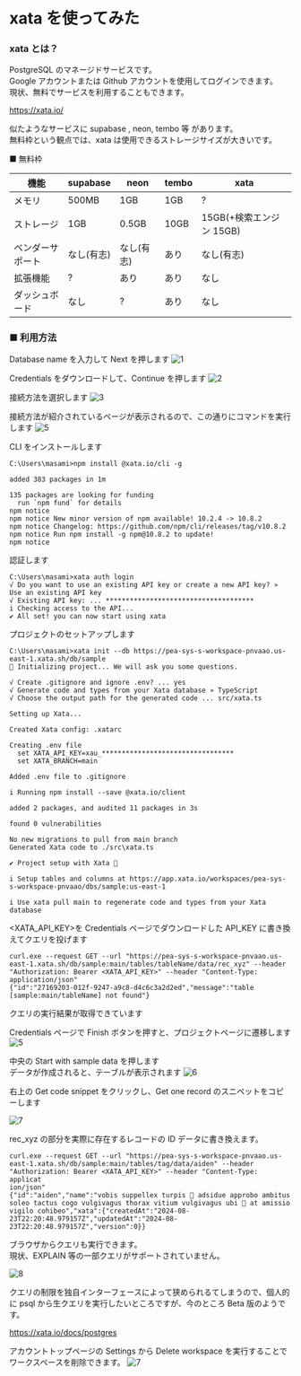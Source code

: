 # xata を使ってみた

### xata とは？

PostgreSQL のマネージドサービスです。  
Google アカウントまたは Github アカウントを使用してログインできます。  
現状、無料でサービスを利用することもできます。

https://xata.io/

似たようなサービスに supabase , neon, tembo 等 があります。  
無料枠という観点では、xata は使用できるストレージサイズが大きいです。

■ 無料枠

| 機能             | supabase   | neon       | tembo | xata                     |
| ---------------- | ---------- | ---------- | ----- | ------------------------ |
| メモリ           | 500MB      | 1GB        | 1GB   | ?                        |
| ストレージ       | 1GB        | 0.5GB      | 10GB  | 15GB(+検索エンジン 15GB) |
| ベンダーサポート | なし(有志) | なし(有志) | あり  | なし(有志)               |
| 拡張機能         | ?          | あり       | あり  | なし                     |
| ダッシュボード   | なし       | ?          | あり  | なし                     |

### ■ 利用方法

Database name を入力して Next を押します
![1](https://github.com/user-attachments/assets/d897f133-8e84-45f5-a087-5ef6aa74727e)

Credentials をダウンロードして、Continue を押します
![2](https://github.com/user-attachments/assets/a7968188-5ea5-449d-9d19-19856e288c0a)

接続方法を選択します
![3](https://github.com/user-attachments/assets/40a2c8e8-5b92-403e-b5eb-b35580546287)

接続方法が紹介されているページが表示されるので、この通りにコマンドを実行します
![5](https://github.com/user-attachments/assets/459cafa3-2770-47cb-bd8b-d2e3ac0fa081)

CLI をインストールします

```
C:\Users\masami>npm install @xata.io/cli -g

added 383 packages in 1m

135 packages are looking for funding
  run `npm fund` for details
npm notice
npm notice New minor version of npm available! 10.2.4 -> 10.8.2
npm notice Changelog: https://github.com/npm/cli/releases/tag/v10.8.2
npm notice Run npm install -g npm@10.8.2 to update!
npm notice
```

認証します

```
C:\Users\masami>xata auth login
√ Do you want to use an existing API key or create a new API key? » Use an existing API key
√ Existing API key: ... *************************************
i Checking access to the API...
✔ All set! you can now start using xata
```

プロジェクトのセットアップします

```
C:\Users\masami>xata init --db https://pea-sys-s-workspace-pnvaao.us-east-1.xata.sh/db/sample
🦋 Initializing project... We will ask you some questions.

√ Create .gitignore and ignore .env? ... yes
√ Generate code and types from your Xata database » TypeScript
√ Choose the output path for the generated code ... src/xata.ts

Setting up Xata...

Created Xata config: .xatarc

Creating .env file
  set XATA_API_KEY=xau_*********************************
  set XATA_BRANCH=main

Added .env file to .gitignore

i Running npm install --save @xata.io/client

added 2 packages, and audited 11 packages in 3s

found 0 vulnerabilities

No new migrations to pull from main branch
Generated Xata code to ./src\xata.ts

✔ Project setup with Xata 🦋

i Setup tables and columns at https://app.xata.io/workspaces/pea-sys-s-workspace-pnvaao/dbs/sample:us-east-1

i Use xata pull main to regenerate code and types from your Xata database
```

<XATA_API_KEY>を Credentials ページでダウンロードした API_KEY に書き換えてクエリを投げます

```
curl.exe --request GET --url "https://pea-sys-s-workspace-pnvaao.us-east-1.xata.sh/db/sample:main/tables/tableName/data/rec_xyz" --header "Authorization: Bearer <XATA_API_KEY>" --header "Content-Type:
application/json"
{"id":"27169203-012f-9247-a9c8-d4c6c3a2d2ed","message":"table [sample:main/tableName] not found"}
```

クエリの実行結果が取得できています

Credentials ページで Finish ボタンを押すと、プロジェクトページに遷移します
![5](https://github.com/user-attachments/assets/c733504c-3f19-4b86-9f94-e6a8c049de62)

中央の Start with sample data を押します  
データが作成されると、テーブルが表示されます
![6](https://github.com/user-attachments/assets/aa6a79e3-3e3d-46eb-b3cc-b59fdaf57fa8)

右上の Get code snippet をクリックし、Get one record のスニペットをコピーします

![7](https://github.com/user-attachments/assets/72572050-edd2-44fe-a63c-f15baaf78316)

rec_xyz の部分を実際に存在するレコードの ID データに書き換えます。

```
curl.exe --request GET --url "https://pea-sys-s-workspace-pnvaao.us-east-1.xata.sh/db/sample:main/tables/tag/data/aiden" --header "Authorization: Bearer <XATA_API_KEY>" --header "Content-Type: applicat
ion/json"
{"id":"aiden","name":"vobis suppellex turpis 🎨 adsidue approbo ambitus soleo tactus cogo vulgivagus thorax vitium vulgivagus ubi 🦜 at amissio vigilo cohibeo","xata":{"createdAt":"2024-08-23T22:20:48.979157Z","updatedAt":"2024-08-23T22:20:48.979157Z","version":0}}
```

ブラウザからクエリも実行できます。  
現状、EXPLAIN 等の一部クエリがサポートされていません。

![8](https://github.com/user-attachments/assets/68d7e20c-da68-425e-8d1c-01157776ca0b)

クエリの制限を独自インターフェースによって狭められるてしまうので、個人的に psql から生クエリを実行したいところですが、今のところ Beta 版のようです。

https://xata.io/docs/postgres

アカウントトップページの Settings から Delete workspace を実行することでワークスペースを削除できます。
![7](https://github.com/user-attachments/assets/ece07ee7-897c-41f7-a5ba-3409db1bca90)
